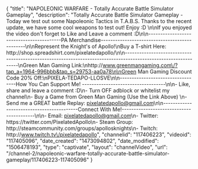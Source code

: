 {
    "title": "NAPOLEONIC WARFARE - Totally Accurate Battle Simulator Gameplay",
    "description": "Totally Accurate Battle Simulator Gameplay - Today we test out some Napoleonic Tactics in T.A.B.S.  Thanks to the recent update, we have some cool weapons to test out!  Enjoy :D \n\nIf you enjoyed the video don't forget to Like and Leave a comment :D\n\n-----------------------------------------PA Merchandise----------------------------------------------\n\nRepresent the Knight's of Apollo!\nBuy a T-shirt Here: http:\/\/shop.spreadshirt.com\/pixelatedapollo\/\n\n---------------------------------------------------------------------------------------------------------------\nGreen Man Gaming Link:\nhttp:\/\/www.greenmangaming.com\/?tap_a=1964-996bbb&tap_s=29753-aa0a78\n\nGreen Man Gaming Discount Code 20% Off:\nPIXELA-TEDAPO-LLOSVE\n\n----------------------------------How You Can Support Me! -----------------------------------\n\n- Like, share and leave a comment :D\n- Turn OFF adblock or whitelist my channel\n- Buy a Game from Green Man Gaming (Use the Link Above) \n- Send me a GREAT battle Replay: pixelatedapollo@gmail.com\n\n------------------------------------------Connect With Me!-----------------------------------------\n\n- Email: pixelatedapollo@gmail.com\n- Twitter: https:\/\/twitter.com\/PixelatedApollo\n- Steam Group:  http:\/\/steamcommunity.com\/groups\/apollosknights\n- Twitch: http:\/\/www.twitch.tv\/pixelatedapollo",
    "channelid": "117406223",
    "videoid": "117405096",
    "date_created": "1473094802",
    "date_modified": "1506478193",
    "type": "captivate",
    "layout": "channelVideo",
    "url": "\/channel-2\/napoleonic-warfare-totally-accurate-battle-simulator-gameplay\/117406223-117405096"
}